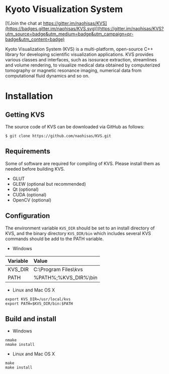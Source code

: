 Kyoto Visualization System
===
[![Join the chat at https://gitter.im/naohisas/KVS](https://badges.gitter.im/naohisas/KVS.svg)](https://gitter.im/naohisas/KVS?utm_source=badge&utm_medium=badge&utm_campaign=pr-badge&utm_content=badge)

Kyoto Visualization System (KVS) is a multi-platform, open-source C++ library for developing scientific visualization applications. KVS provides various classes and interfaces, such as isosurace extraction, streamlines and volume rendering, to visualize medical data obtained by computerized tomography or magnetic resonance imaging, numerical data from computational fluid dynamics and so on.

# Installation

## Getting KVS
The source code of KVS can be downloaded via GitHub as follows:
```
$ git clone https://github.com/naohisas/KVS.git
```

## Requirements
Some of software are required for compiling of KVS. Please install them as needed before building KVS.
* GLUT
* GLEW (optional but recommended)
* Qt (optional)
* CUDA (optional)
* OpenCV (optional)

## Configuration
The environment variable ```KVS_DIR``` should be set to an install directory of KVS, and the binary directory ```KVS_DIR/bin``` which includes several KVS commands should be add to the PATH variable.
+ Windows

|Variable|Value|
|:-------|:----|
|KVS_DIR |C:\Program Files\kvs|
|PATH|%PATH%;%KVS_DIR%\bin|

+ Linux and Mac OS X
```
export KVS_DIR=/usr/local/kvs
export PATH=$KVS_DIR/bin:$PATH
```

## Build and install

+ Windows
```
nmake
nmake install
```

+ Linux and Mac OS X
```
make
make install
```
